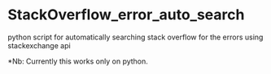 # StackOverflow_error_auto_search

python script for automatically searching stack overflow for the errors using stackexchange api


*Nb: Currently this works only on python.
